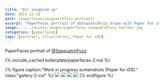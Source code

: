 ```yaml
---
title: "All snuggled up"
date: 2013-11-18
path: /paperfaces/sasquatchfuzz-portrait/
excerpt: "PaperFaces portrait of @SasquatchFuzz drawn with Paper for iOS on an iPad."
image: ../../assets/images/paperfaces-sasquatchfuzz-twitter.jpg
categories: [paperfaces]
tags: [portrait, illustration, Paper for iOS]
---
```


PaperFaces portrait of [@SasquatchFuzz](https://twitter.com/SasquatchFuzz).

{% include_cached boilerplate/paperfaces-2.md %}

{% figure caption:"Work in progress screenshots (Paper for iOS)." class:"gallery-2-col" %}
[![](../../assets/images/paperfaces-sasquatchfuzz-process-1-600.jpg)](../../assets/images/paperfaces-sasquatchfuzz-process-1-lg.jpg)
[![](../../assets/images/paperfaces-sasquatchfuzz-process-2-600.jpg)](../../assets/images/paperfaces-sasquatchfuzz-process-2-lg.jpg)
[![](../../assets/images/paperfaces-sasquatchfuzz-process-3-600.jpg)](../../assets/images/paperfaces-sasquatchfuzz-process-3-lg.jpg)
[![](../../assets/images/paperfaces-sasquatchfuzz-process-4-600.jpg)](../../assets/images/paperfaces-sasquatchfuzz-process-4-lg.jpg)
{% endfigure %}
